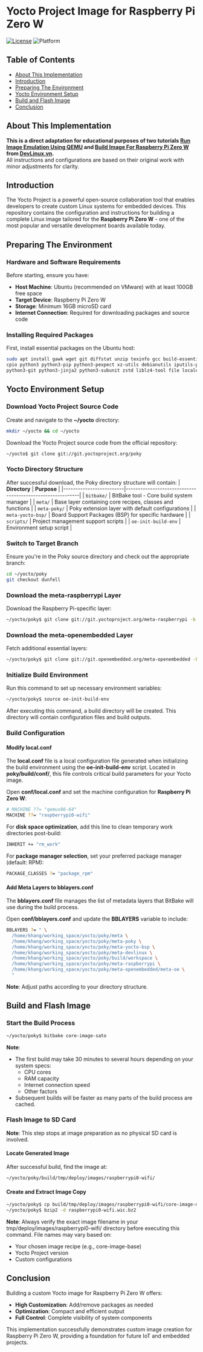 # Yocto Project Image for Raspberry Pi Zero W

[![License](https://img.shields.io/badge/License-Apache_2.0-blue.svg)](https://opensource.org/licenses/Apache-2.0)
![Platform](https://img.shields.io/badge/Platform-Linux-lightgrey)

## Table of Contents
- [About This Implementation](#about-this-implementation)
- [Introduction](#introduction)
- [Preparing The Environment](#preparing-the-environment)
- [Yocto Environment Setup](#yocto-environment-setup)
- [Build and Flash Image](#build-and-flash-image)
- [Conclusion](#conclusion)

## About This Implementation

**This is a direct adaptation  for educational purposes of two tutorials [Run Image Emulation Using QEMU](https://www.devlinux.vn/blog/Ch%E1%BA%A1y-gi%E1%BA%A3-l%E1%BA%ADp-image-b%E1%BA%B1ng-QEMU) and [Build Image For Raspberry Pi Zero W](https://www.devlinux.vn/blog/Build-Image-cho-Raspberry-Pi-Zero-W) from [DevLinux.vn](https://www.devlinux.vn/).**  
All instructions and configurations are based on their original work with minor adjustments for clarity.

## Introduction

The Yocto Project is a powerful open-source collaboration tool that enables developers to create custom Linux systems for embedded devices. This repository contains the configuration and instructions for building a complete Linux image tailored for the **Raspberry Pi Zero W** - one of the most popular and versatile development boards available today.

## Preparing The Environment

### Hardware and Software Requirements

Before starting, ensure you have:
- **Host Machine**: Ubuntu (recommended on VMware) with at least 100GB free space
- **Target Device**: Raspberry Pi Zero W
- **Storage**: Minimum 16GB microSD card
- **Internet Connection**: Required for downloading packages and source code

### Installing Required Packages
First, install essential packages on the Ubuntu host:
```bash
sudo apt install gawk wget git diffstat unzip texinfo gcc build-essential chrpath socat \
cpio python3 python3-pip python3-pexpect xz-utils debianutils iputils-ping \
python3-git python3-jinja2 python3-subunit zstd liblz4-tool file locales libacl1
```

## Yocto Environment Setup

### Download Yocto Project Source Code
Create and navigate to the **~/yocto** directory:
```bash
mkdir ~/yocto && cd ~/yocto
```
Download the Yocto Project source code from the official repository:
``` bash
~/yocto$ git clone git://git.yoctoproject.org/poky
```
### Yocto Directory Structure
After successful download, the Poky directory structure will contain:
| **Directory**           | **Purpose**                                               |
|-------------------------|-----------------------------------------------------------|
| ```bitbake/```          | BitBake tool - Core build system manager                  |
| ```meta/```             | Base layer containing core recipes, classes and functions |
| ```meta-poky/```        | Poky extension layer with default configurations          |
| ```meta-yocto-bsp/```   | Board Support Packages (BSP) for specific hardware        |
| ```scripts/```          | Project management support scripts                        |
| ```oe-init-build-env``` | Environment setup script                                  |

### Switch to Target Branch
Ensure you're in the Poky source directory and check out the appropriate branch:
```bash
cd ~/yocto/poky
git checkout dunfell
```

### Download the meta-raspberrypi Layer

Download the Raspberry Pi-specific layer:
```bash
~/yocto/poky$ git clone git://git.yoctoproject.org/meta-raspberrypi -b dunfell
```

### Download the meta-openembedded Layer 
Fetch additional essential layers:
```bash 
~/yocto/poky$ git clone git://git.openembedded.org/meta-openembedded -b dunfell
```

### Initialize Build Environment
Run this command to set up necessary environment variables:
```bash
~/yocto/poky$ source oe-init-build-env
```
After executing this command, a build directory will be created. This directory will contain configuration files and build outputs.

### Build Configuration

#### Modify local.conf
The **local.conf** file is a local configuration file generated when initializing the build environment using the **oe-init-build-env** script. Located in **poky/build/conf/**, this file controls critical build parameters for your Yocto image.

Open **conf/local.conf** and set the machine configuration for **Raspberry Pi Zero W**:
```bash
# MACHINE ??= "qemux86-64"
MACHINE ??= "raspberrypi0-wifi"
```
For **disk space optimization**, add this line to clean temporary work directories post-build:
```bash
INHERIT += "rm_work"
```

For **package manager selection**, set your preferred package manager (default: RPM):
```bash
PACKAGE_CLASSES ?= "package_rpm"
```

#### Add Meta Layers to bblayers.conf
The **bblayers.conf** file manages the list of metadata layers that BitBake will use during the build process.

Open **conf/bblayers.conf** and update the **BBLAYERS** variable to include:
```bash
BBLAYERS ?= " \
  /home/khang/working_space/yocto/poky/meta \
  /home/khang/working_space/yocto/poky/meta-poky \
  /home/khang/working_space/yocto/poky/meta-yocto-bsp \
  /home/khang/working_space/yocto/poky/meta-devlinux \
  /home/khang/working_space/yocto/poky/build/workspace \
  /home/khang/working_space/yocto/poky/meta-raspberrypi \
  /home/khang/working_space/yocto/poky/meta-openembedded/meta-oe \
  "
```
**Note**: Adjust paths according to your directory structure.

## Build and Flash Image

### Start the Build Process
```bash
~/yocto/poky$ bitbake core-image-sato
```
**Note**: 
- The first build may take 30 minutes to several hours depending on your system specs:
    - CPU cores
    - RAM capacity
    - Internet connection speed
    - Other factors
- Subsequent builds will be faster as many parts of the build process are cached.
### Flash Image to SD Card
**Note**: This step stops at image preparation as no physical SD card is involved.

#### Locate Generated Image
After successful build, find the image at:
```bash
~/yocto/poky/build/tmp/deploy/images/raspberrypi0-wifi/
```

#### Create and Extract Image Copy
``` bash
~/yocto/poky$ cp build/tmp/deploy/images/raspberrypi0-wifi/core-image-minimal-raspberrypi0-wifi-20241123012031.rootfs.wic.bz2 raspberrypi0-wifi.wic.bz2
~/yocto/poky$ bzip2 -d raspberrypi0-wifi.wic.bz2
```
**Note**: Always verify the exact image filename in your tmp/deploy/images/raspberrypi0-wifi/ directory before executing this command. File names may vary based on:
- Your chosen image recipe (e.g., core-image-base)
- Yocto Project version
- Custom configurations

## Conclusion
Building a custom Yocto image for Raspberry Pi Zero W offers:
- **High Customization**: Add/remove packages as needed
- **Optimization**: Compact and efficient output
- **Full Control**: Complete visibility of system components

This implementation successfully demonstrates custom image creation for Raspberry Pi Zero W, providing a foundation for future IoT and embedded projects.
